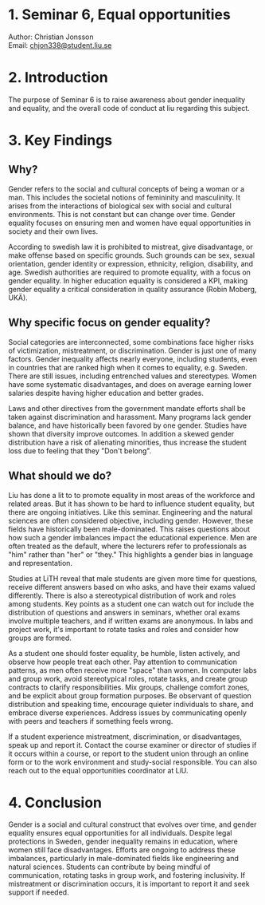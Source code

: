 # 1. Seminar 6, Equal opportunities
Author: Christian Jonsson <br>
Email: chjon338@student.liu.se
 
# 2. Introduction 
The purpose of Seminar 6 is to raise awareness about gender inequality and equality, and the overall code of conduct at liu regarding this subject.

# 3. Key Findings
## Why?
Gender refers to the social and cultural concepts of being a woman or a man. This includes the societal notions of femininity and masculinity. It arises from the interactions of biological sex with social and cultural environments. This is not constant but can change over time. Gender equality focuses on ensuring men and women have equal opportunities in society and their own lives.

According to swedish law it is prohibited to mistreat, give disadvantage, or make offense based on specific grounds. Such grounds can be sex, sexual orientation, gender identity or expression, ethnicity, religion, disability, and age. Swedish authorities are required to promote equality, with a focus on gender equality. In higher education equality is considered a KPI, making gender equality a critical consideration in quality assurance (Robin Moberg, UKÄ).

## Why specific focus on gender equality?
Social categories are interconnected, some combinations face higher risks of victimization, mistreatment, or discrimination. Gender is just one of many factors. Gender inequality affects nearly everyone, including students, even in countries that are ranked high when it comes to equality, e.g. Sweden. There are still issues, including entrenched values and stereotypes. Women have some systematic disadvantages, and does on average earning lower salaries despite having higher education and better grades.

Laws and other directives from the government mandate efforts shall be taken against discrimination and harassment. Many programs lack gender balance, and have historically been favored by one gender. Studies have shown that diversity improve outcomes. In addition a skewed gender distribution have a risk of alienating minorities, thus increase the student loss due to feeling that they "Don't belong".

## What should we do?
Liu has done a lit to to promote equality in most areas of the workforce and related areas. But it has shown to be hard to influence student equality, but there are ongoing initiatives. Like this seminar. Engineering and the natural sciences are often considered objective, including gender. However, these fields have historically been male-dominated. This raises questions about how such a gender imbalances impact the educational experience. Men are often treated as the default, where the lecturers refer to professionals as "him" rather than "her" or "they." This highlights a gender bias in language and representation. 

Studies at LiTH reveal that male students are given more time for questions, receive different answers based on who asks, and have their exams valued differently. There is also a stereotypical distribution of work and roles among students. Key points as a student one can watch out for include the distribution of questions and answers in seminars, whether oral exams involve multiple teachers, and if written exams are anonymous. In labs and project work, it's important to rotate tasks and roles and consider how groups are formed.

As a student one should foster equality, be humble, listen actively, and observe how people treat each other. Pay attention to communication patterns, as men often receive more "space" than women. In computer labs and group work, avoid stereotypical roles, rotate tasks, and create group contracts to clarify responsibilities. Mix groups, challenge comfort zones, and be explicit about group formation purposes. Be observant of question distribution and speaking time, encourage quieter individuals to share, and embrace diverse experiences. Address issues by communicating openly with peers and teachers if something feels wrong.

If a student experience mistreatment, discrimination, or disadvantages, speak up and report it. Contact the course examiner or director of studies if it occurs within a course, or report to the student union through an online form or to the work environment and study-social responsible. You can also reach out to the equal opportunities coordinator at LiU.

# 4. Conclusion 
Gender is a social and cultural construct that evolves over time, and gender equality ensures equal opportunities for all individuals. Despite legal protections in Sweden, gender inequality remains in education, where women still face disadvantages. Efforts are ongoing to address these imbalances, particularly in male-dominated fields like engineering and natural sciences. Students can contribute by being mindful of communication, rotating tasks in group work, and fostering inclusivity. If mistreatment or discrimination occurs, it is important to report it and seek support if needed.